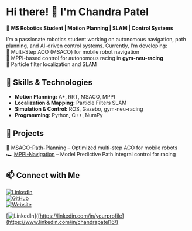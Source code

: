 # Hi there! 👋 I'm Chandra Patel  

🚀 **MS Robotics Student | Motion Planning | SLAM | Control Systems**  

I’m a passionate robotics student working on autonomous navigation, path planning, and AI-driven control systems. Currently, I’m developing:  
🔹 Multi-Step ACO (MSACO) for mobile robot navigation  
🔹 MPPI-based control for autonomous racing in **gym-neu-racing**  
🔹 Particle filter localization and SLAM  

## 🔧 Skills & Technologies  
- **Motion Planning:** A*, RRT, MSACO, MPPI  
- **Localization & Mapping:** Particle Filters SLAM  
- **Simulation & Control:** ROS, Gazebo, gym-neu-racing  
- **Programming:** Python, C++, NumPy  

## 📌 Projects  
🎯 [MSACO-Path-Planning](https://github.com/yourusername/MSACO-Path-Planning) – Optimized multi-step ACO for mobile robots  
🏎️ [MPPI-Navigation](https://github.com/yourusername/MPPI-Navigation) – Model Predictive Path Integral control for racing  

## 📫 Connect with Me  
[![LinkedIn](https://img.shields.io/badge/-LinkedIn-blue?style=flat&logo=linkedin)](https://linkedin.com/in/yourprofile)  
[![GitHub](https://img.shields.io/badge/-GitHub-black?style=flat&logo=github)](https://github.com/yourusername)  
[![Website](https://img.shields.io/badge/-Portfolio-lightgrey?style=flat&logo=google-chrome)](https://yourwebsite.com)  

[![LinkedIn](https://img.shields.io/badge/-LinkedIn-blue?style=flat&logo=linkedin)]([https://linkedin.com/in/yourprofile](https://www.linkedin.com/in/chandrapatel16/) 


<!---
ChandraPatel03/ChandraPatel03 is a ✨ special ✨ repository because its `README.md` (this file) appears on your GitHub profile.
You can click the Preview link to take a look at your changes.
--->
